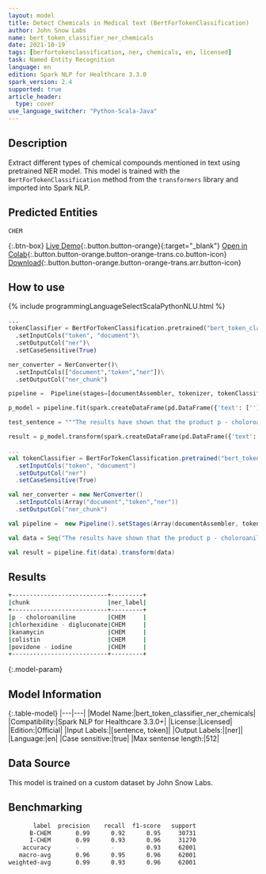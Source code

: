 ```yaml
---
layout: model
title: Detect Chemicals in Medical text (BertForTokenClassification)
author: John Snow Labs
name: bert_token_classifier_ner_chemicals
date: 2021-10-19
tags: [berfortokenclassification, ner, chemicals, en, licensed]
task: Named Entity Recognition
language: en
edition: Spark NLP for Healthcare 3.3.0
spark_version: 2.4
supported: true
article_header:
  type: cover
use_language_switcher: "Python-Scala-Java"
---
```



## Description


Extract different types of chemical compounds mentioned in text using pretrained NER model. This model is trained with the `BertForTokenClassification` method from the `transformers` library and imported into Spark NLP.


## Predicted Entities


`CHEM`


{:.btn-box}
[Live Demo](https://demo.johnsnowlabs.com/healthcare/NER_BERT_TOKEN_CLASSIFIER/){:.button.button-orange}{:target="_blank"}
[Open in Colab](https://colab.research.google.com/github/JohnSnowLabs/spark-nlp-workshop/blob/master/tutorials/streamlit_notebooks/healthcare/NER_BERT_TOKEN_CLASSIFIER.ipynb){:.button.button-orange.button-orange-trans.co.button-icon}
[Download](https://s3.amazonaws.com/auxdata.johnsnowlabs.com/clinical/models/bert_token_classifier_ner_chemicals_en_3.3.0_2.4_1634649785035.zip){:.button.button-orange.button-orange-trans.arr.button-icon}


## How to use






<div class="tabs-box" markdown="1">
{% include programmingLanguageSelectScalaPythonNLU.html %}

```python
...
tokenClassifier = BertForTokenClassification.pretrained("bert_token_classifier_ner_chemicals", "en", "clinical/models")\
  .setInputCols("token", "document")\
  .setOutputCol("ner")\
  .setCaseSensitive(True)

ner_converter = NerConverter()\
  .setInputCols(["document","token","ner"])\
  .setOutputCol("ner_chunk")

pipeline =  Pipeline(stages=[documentAssembler, tokenizer, tokenClassifier, ner_converter])

p_model = pipeline.fit(spark.createDataFrame(pd.DataFrame({'text': ['']})))

test_sentence = """The results have shown that the product p - choloroaniline is not a significant factor in chlorhexidine - digluconate associated erosive cystitis. "A high percentage of kanamycin - colistin and povidone - iodine irrigations were associated with erosive cystitis."""

result = p_model.transform(spark.createDataFrame(pd.DataFrame({'text': [test_sentence]})))
```
```scala
...
val tokenClassifier = BertForTokenClassification.pretrained("bert_token_classifier_ner_chemicals", "en", "clinical/models")
  .setInputCols("token", "document")
  .setOutputCol("ner")
  .setCaseSensitive(True)

val ner_converter = new NerConverter()
  .setInputCols(Array("document","token","ner"))
  .setOutputCol("ner_chunk")

val pipeline =  new Pipeline().setStages(Array(documentAssembler, tokenizer, tokenClassifier, ner_converter))

val data = Seq("The results have shown that the product p - choloroaniline is not a significant factor in chlorhexidine - digluconate associated erosive cystitis. "A high percentage of kanamycin - colistin and povidone - iodine irrigations were associated with erosive cystitis.").toDS.toDF("text")

val result = pipeline.fit(data).transform(data)
```
</div>


## Results


```bash
+---------------------------+---------+
|chunk                      |ner_label|
+---------------------------+---------+
|p - choloroaniline         |CHEM     |
|chlorhexidine - digluconate|CHEM     |
|kanamycin                  |CHEM     |
|colistin                   |CHEM     |
|povidone - iodine          |CHEM     |
+---------------------------+---------+
```


{:.model-param}
## Model Information


{:.table-model}
|---|---|
|Model Name:|bert_token_classifier_ner_chemicals|
|Compatibility:|Spark NLP for Healthcare 3.3.0+|
|License:|Licensed|
|Edition:|Official|
|Input Labels:|[sentence, token]|
|Output Labels:|[ner]|
|Language:|en|
|Case sensitive:|true|
|Max sentense length:|512|


## Data Source


This model is trained on a custom dataset by John Snow Labs.


## Benchmarking


```bash
       label  precision    recall  f1-score   support
      B-CHEM       0.99      0.92      0.95     30731
      I-CHEM       0.99      0.93      0.96     31270
    accuracy       -         -         0.93     62001
   macro-avg       0.96      0.95      0.96     62001
weighted-avg       0.99      0.93      0.96     62001
```
<!--stackedit_data:
eyJoaXN0b3J5IjpbLTEyNTc3NTE3MDNdfQ==
-->